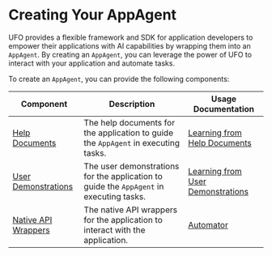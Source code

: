 # Creating Your AppAgent

UFO provides a flexible framework and SDK for application developers to empower their applications with AI capabilities by wrapping them into an `AppAgent`. By creating an `AppAgent`, you can leverage the power of UFO to interact with your application and automate tasks.

To create an `AppAgent`, you can provide the following components:

| Component | Description | Usage Documentation |
| --- | --- | --- |
| [Help Documents](./help_document_provision.md) | The help documents for the application to guide the `AppAgent` in executing tasks. | [Learning from Help Documents](../advanced_usage/reinforce_appagent/learning_from_help_document.md) |
| [User Demonstrations](./demonstration_provision.md) | The user demonstrations for the application to guide the `AppAgent` in executing tasks. | [Learning from User Demonstrations](../advanced_usage/reinforce_appagent/learning_from_demonstration.md) |
| [Native API Wrappers](./warpping_app_native_api.md) | The native API wrappers for the application to interact with the application. | [Automator](../automator/overview.md) |